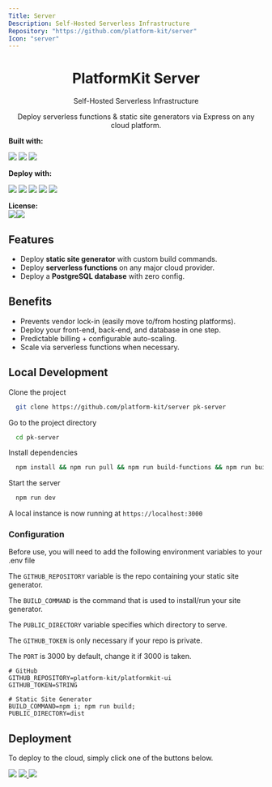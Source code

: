 ```yaml
---
Title: Server
Description: Self-Hosted Serverless Infrastructure
Repository: "https://github.com/platform-kit/server"
Icon: "server"
---
```


<h1 align="center">PlatformKit Server</h1>

<p align="center">
Self-Hosted Serverless Infrastructure
</p>

<p align="center">Deploy serverless functions & static site generators via Express on any cloud platform.</p>

**Built with:** <br>

<p float="left">
<img src="https://img.shields.io/badge/Node.js-ebf5fb?style=for-the-badge&logo=nodedotjs"/>
<img src="https://img.shields.io/badge/Express.js-ebf5fb?style=for-the-badge&logo=express&logoColor=000" />
 <img src="https://img.shields.io/badge/Lambda-ebf5fb?style=for-the-badge&logo=awslambda&logoColor=000" /> 
</p>

**Deploy with:** <br> 
<p float="left">
<img src="https://img.shields.io/badge/Heroku-430098?style=for-the-badge&logo=heroku&logoColor=white"/> <img src="https://img.shields.io/badge/Digital_Ocean-0080FF?style=for-the-badge&logo=DigitalOcean&logoColor=white" /> <img src="https://img.shields.io/badge/Render-46E3B7?style=for-the-badge&logo=Render&logoColor=white"/> <img src="https://img.shields.io/badge/Lambda-orange?style=for-the-badge&logo=awslambda&logoColor=white" /> <img src="https://img.shields.io/badge/Serverless-FD5750?style=for-the-badge&logo=serverless&logoColor=white" />
</p>

**License:** <br> <img src="https://img.shields.io/badge/License-000000?style=for-the-badge"/><img src="https://img.shields.io/badge/MIT-222?style=for-the-badge&logoColor=white"/>

## Features

- Deploy **static site generator** with custom build commands.
- Deploy **serverless functions** on any major cloud provider.
- Deploy a **PostgreSQL database** with zero config.

## Benefits
- Prevents vendor lock-in (easily move to/from hosting platforms).
- Deploy your front-end, back-end, and database in one step.
- Predictable billing + configurable auto-scaling.
- Scale via serverless functions when necessary.

## Local Development

Clone the project

```bash
  git clone https://github.com/platform-kit/server pk-server
```

Go to the project directory

```bash
  cd pk-server
```

Install dependencies

```bash
  npm install && npm run pull && npm run build-functions && npm run build
```

Start the server

```bash
  npm run dev
```

A local instance is now running at `https://localhost:3000`

### Configuration

Before use, you will need to add the following environment variables to your .env file

The `GITHUB_REPOSITORY` variable is the repo containing your static site generator.

The `BUILD_COMMAND` is the command that is used to install/run your site generator.

The `PUBLIC_DIRECTORY` variable specifies which directory to serve.

The `GITHUB_TOKEN` is only necessary if your repo is private.

The `PORT` is 3000 by default, change it if 3000 is taken.

```
# GitHub
GITHUB_REPOSITORY=platform-kit/platformkit-ui
GITHUB_TOKEN=STRING

# Static Site Generator
BUILD_COMMAND=npm i; npm run build;
PUBLIC_DIRECTORY=dist
```


## Deployment

To deploy to the cloud, simply click one of the buttons below.

<a href="https://heroku.com/deploy?template=https://github.com/platform-kit/server" target="_blank"><img src="https://img.shields.io/badge/Deploy%20to%20Heroku→-430098?style=for-the-badge&logo=heroku&logoColor=white"/></a> <a href="https://cloud.digitalocean.com/apps/new?repo=https://github.com/platform-kit/server/tree/main" target="_blank"><img src="https://img.shields.io/badge/Deploy%20to%20Digital_Ocean→-0080FF?style=for-the-badge&logo=DigitalOcean&logoColor=white" /> </a> <a href="https://render.com/deploy?repo=https://github.com/platform-kit/server" target="_blank"> <img src="https://img.shields.io/badge/Deploy%20to%20Render→-46E3B7?style=for-the-badge&logo=Render&logoColor=fff"/> </a> 